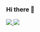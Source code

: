 ### Hi there 👋

<a href="https://github.com/HammerFall42">
    <img src="https://github-readme-stats.vercel.app/api?username=HammerFall42&count_private=true&theme=maroongold&include_all_commits=true"/>
    <img src="https://github-readme-stats.vercel.app/api/top-langs/?username=HammerFall42&count_private=true&theme=maroongold"/>
</a>

<!--
**HammerFall42/HammerFall42** is a ✨ _special_ ✨ repository because its `README.md` (this file) appears on your GitHub profile.

Here are some ideas to get you started:

- 🔭 I’m currently working on ...
- 🌱 I’m currently learning ...
- 👯 I’m looking to collaborate on ...
- 🤔 I’m looking for help with ...
- 💬 Ask me about ...
- 📫 How to reach me: ...
- 😄 Pronouns: ...
- ⚡ Fun fact: ...
-->
